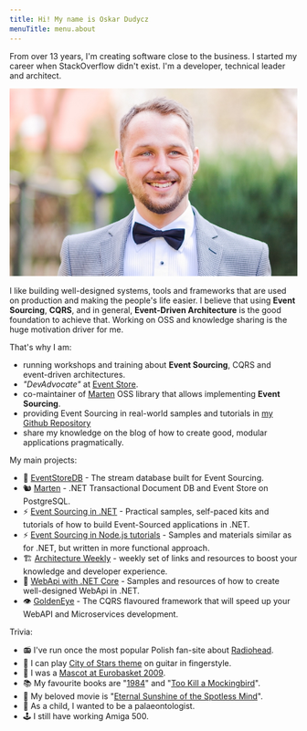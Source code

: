 ```yaml
---
title: Hi! My name is Oskar Dudycz
menuTitle: menu.about
---
```


From over 13 years, I'm creating software close to the business. I started my career when StackOverflow didn't exist. I'm a developer, technical leader and architect.

![photo](bg-1.jpg)

I like building well-designed systems, tools and frameworks that are used on production and making the people's life easier. I believe that using **Event Sourcing**, **CQRS**, and in general, **Event-Driven Architecture** is the good foundation to achieve that. Working on OSS and knowledge sharing is the huge motivation driver for me.

That's why I am:

- running workshops and training about **Event Sourcing**, CQRS and event-driven architectures.
- *"DevAdvocate"* at [Event Store](https://www.eventstore.com/).
- co-maintainer of [Marten](https://martendb.io/) OSS library that allows implementing **Event Sourcing**.
- providing Event Sourcing in real-world samples and tutorials in [my Github Repository](https://github.com/oskardudycz/EventSourcing.NetCore)
- share my knowledge on the blog of how to create good, modular applications pragmatically.

My main projects:

- 🐉 [EventStoreDB](https://www.eventstore.com/) - The stream database built for Event Sourcing.
- 🐿️ [Marten](https://martendb.io/) - .NET Transactional Document DB and Event Store on PostgreSQL.
- ⚡ [Event Sourcing in .NET](https://github.com/oskardudycz/EventSourcing.NetCore) - Practical samples, self-paced kits and tutorials of how to build Event-Sourced applications in .NET.
- ⚡ [Event Sourcing in Node.js tutorials](https://github.com/oskardudycz/EventSourcing.NodeJS) - Samples and materials similar as for .NET, but written in more functional approach.
- 🏗 [Architecture Weekly](https://github.com/oskardudycz/ArchitectureWeekly) - weekly set of links and resources to boost your knowledge and developer experience.
- 🔧 [WebApi with .NET Core](https://github.com/oskardudycz/WebApiWith.NETCore) - Samples and resources of how to create well-designed WebApi in .NET.
- 👁️ [GoldenEye](https://github.com/oskardudycz/GoldenEye) - The CQRS flavoured framework that will speed up your WebAPI and Microservices development.

Trivia:
- 📻 I've run once the most popular Polish fan-site about [Radiohead](https://www.youtube.com/watch?v=jNY_wLukVW0&list=PLxzSZG7g8c8x6GYz_FcNr-3zPQ7npP6WF).
- 🎸 I can play [City of Stars theme](https://www.youtube.com/watch?v=VFUos9sYbHs) on guitar in fingerstyle.
- 🏀 I was a [Mascot at Eurobasket 2009](https://kolor-plusz.pl/gallery/1/zubr-kostium.png).
- 📚 My favourite books are "[1984](https://www.goodreads.com/book/show/40961427-1984)" and "[Too Kill a Mockingbird](https://www.goodreads.com/book/show/2657.To_Kill_a_Mockingbird)".
- 🎥 My beloved movie is "[Eternal Sunshine of the Spotless Mind](https://www.imdb.com/title/tt0338013/)".
- 👦 As a child, I wanted to be a palaeontologist.
- 🕹 I still have working Amiga 500.